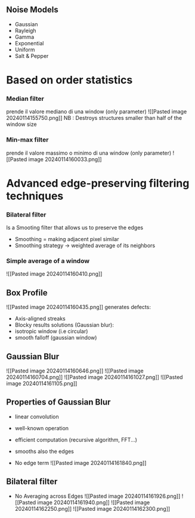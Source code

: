 
## Noise Models
- Gaussian 
- Rayleigh 
- Gamma 
- Exponential 
- Uniform 
- Salt & Pepper
# Based on order statistics 
### Median filter
prende il valore mediano di una window (only parameter)
	![[Pasted image 20240114155750.png]]
  NB : Destroys structures smaller than half of the window size   
### Min-max filter 
prende il valore massimo o minimo di una window (only parameter)
![[Pasted image 20240114160033.png]]
# Advanced edge-preserving filtering techniques 
### Bilateral filter 
Is a Smooting filter that allows us to preserve the edges

- Smoothing = making adjacent pixel similar
- Smoothing strategy $\rightarrow$ weighted average of its neighbors
### Simple average of a window
![[Pasted image 20240114160410.png]]

## Box Profile 
![[Pasted image 20240114160435.png]]
generates defects:
- Axis-aligned streaks 
- Blocky results 
solutions (Gaussian blur):
- isotropic window (i.e circular)
- smooth falloff (gaussian window)

## Gaussian Blur
![[Pasted image 20240114160646.png]]
![[Pasted image 20240114160704.png]]
![[Pasted image 20240114161027.png]]
![[Pasted image 20240114161105.png]]


## Properties of Gaussian Blur 
- linear convolution 
- well-known operation
- efficient computation (recursive algorithm, FFT...)

- smooths also the edges 
- No edge term 
![[Pasted image 20240114161840.png]]
## Bilateral filter 
- No Averaging across Edges 
![[Pasted image 20240114161926.png]]
![[Pasted image 20240114161940.png]]
![[Pasted image 20240114162250.png]]
![[Pasted image 20240114162300.png]]


